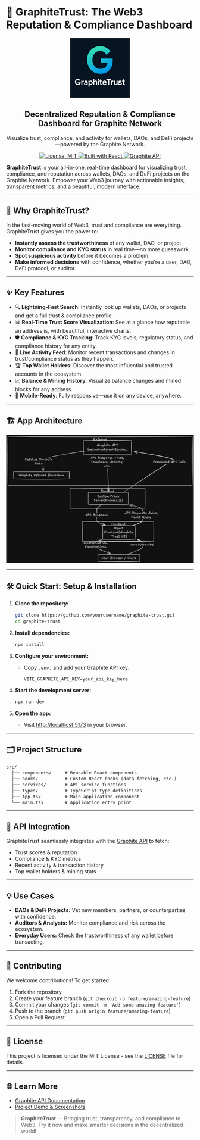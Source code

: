 # 🚀 GraphiteTrust: The Web3 Reputation & Compliance Dashboard

<div align="center">
  <img src="./public/GraphiteTrust_Logo.png" alt="GraphiteTrust Logo" width="160" />
  <h2>Decentralized Reputation & Compliance Dashboard for Graphite Network</h2>
  <p>Visualize trust, compliance, and activity for wallets, DAOs, and DeFi projects—powered by the Graphite Network.</p>

  <a href="https://opensource.org/licenses/MIT">
    <img src="https://img.shields.io/badge/License-MIT-blue.svg" alt="License: MIT" />
  </a>
  <a href="https://react.dev/">
    <img src="https://img.shields.io/badge/Built%20with-React-61DAFB?logo=react&logoColor=white" alt="Built with React" />
  </a>
  <a href="https://docs.main.atgraphite.com/">
    <img src="https://img.shields.io/badge/API-Graphite-6C47FF" alt="Graphite API" />
  </a>
</div>

**GraphiteTrust** is your all-in-one, real-time dashboard for visualizing trust, compliance, and reputation across wallets, DAOs, and DeFi projects on the Graphite Network. Empower your Web3 journey with actionable insights, transparent metrics, and a beautiful, modern interface.

---

## 🌟 Why GraphiteTrust?

In the fast-moving world of Web3, trust and compliance are everything. GraphiteTrust gives you the power to:

- **Instantly assess the trustworthiness** of any wallet, DAO, or project.
- **Monitor compliance and KYC status** in real time—no more guesswork.
- **Spot suspicious activity** before it becomes a problem.
- **Make informed decisions** with confidence, whether you're a user, DAO, DeFi protocol, or auditor.

---

## ✨ Key Features

- 🔍 **Lightning-Fast Search**: Instantly look up wallets, DAOs, or projects and get a full trust & compliance profile.
- 📊 **Real-Time Trust Score Visualization**: See at a glance how reputable an address is, with beautiful, interactive charts.
- 🛡️ **Compliance & KYC Tracking**: Track KYC levels, regulatory status, and compliance history for any entity.
- 🔔 **Live Activity Feed**: Monitor recent transactions and changes in trust/compliance status as they happen.
- 🏆 **Top Wallet Holders**: Discover the most influential and trusted accounts in the ecosystem.
- 📈 **Balance & Mining History**: Visualize balance changes and mined blocks for any address.
- 📱 **Mobile-Ready**: Fully responsive—use it on any device, anywhere.


---

## 🏗️ App Architecture

![App Architecture](./public/GraphiteTrust_Dark.png)

---

## 🛠️ Quick Start: Setup & Installation

1. **Clone the repository:**

   ```bash
   git clone https://github.com/yourusername/graphite-trust.git
   cd graphite-trust
   ```

2. **Install dependencies:**

   ```bash
   npm install
   ```

3. **Configure your environment:**

   - Copy `.env.` and add your Graphite API key:
     ```env
     VITE_GRAPHITE_API_KEY=your_api_key_here
     ```

4. **Start the development server:**

   ```bash
   npm run dev
   ```

5. **Open the app:**
   - Visit [http://localhost:5173](http://localhost:5173) in your browser.

---

## 🗂️ Project Structure

```
src/
  ├── components/     # Reusable React components
  ├── hooks/          # Custom React hooks (data fetching, etc.)
  ├── services/       # API service functions
  ├── types/          # TypeScript type definitions
  ├── App.tsx         # Main application component
  └── main.tsx        # Application entry point
```

---

## 🔌 API Integration

GraphiteTrust seamlessly integrates with the [Graphite API](https://docs.main.atgraphite.com/) to fetch:

- Trust scores & reputation
- Compliance & KYC metrics
- Recent activity & transaction history
- Top wallet holders & mining stats

---

## 💡 Use Cases

- **DAOs & DeFi Projects:** Vet new members, partners, or counterparties with confidence.
- **Auditors & Analysts:** Monitor compliance and risk across the ecosystem.
- **Everyday Users:** Check the trustworthiness of any wallet before transacting.

---

## 🤝 Contributing

We welcome contributions! To get started:

1. Fork the repository
2. Create your feature branch (`git checkout -b feature/amazing-feature`)
3. Commit your changes (`git commit -m 'Add some amazing feature'`)
4. Push to the branch (`git push origin feature/amazing-feature`)
5. Open a Pull Request

---

## 📄 License

This project is licensed under the MIT License - see the [LICENSE](LICENSE) file for details.

---

## 🌐 Learn More

- [Graphite API Documentation](https://docs.main.atgraphite.com/)
- [Project Demo & Screenshots](#) 

> **GraphiteTrust** — Bringing trust, transparency, and compliance to Web3. Try it now and make smarter decisions in the decentralized world!
